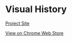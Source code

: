 # Visual History

[Project Site](http://joeltg.github.io/visual_history/)

[View on Chrome Web Store](https://chrome.google.com/webstore/detail/visual-history/nkckokcpjekkokllfplejfkocaikmnml)
